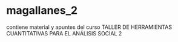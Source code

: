 # magallanes_2
contiene material y apuntes del curso TALLER DE HERRAMIENTAS CUANTITATIVAS PARA EL ANÁLISIS SOCIAL 2 
